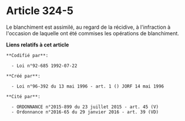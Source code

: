 # Article 324-5

Le blanchiment est assimilé, au regard de la récidive, à l'infraction à l'occasion de laquelle ont été commises les
opérations de blanchiment.

**Liens relatifs à cet article**

	**Codifié par**:

	  - Loi n°92-685 1992-07-22

	**Créé par**:

	  - Loi n°96-392 du 13 mai 1996 - art. 1 () JORF 14 mai 1996

	**Cité par**:

	  - ORDONNANCE n°2015-899 du 23 juillet 2015 - art. 45 (V)
	  - Ordonnance n°2016-65 du 29 janvier 2016 - art. 39 (VD)
